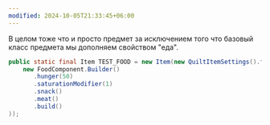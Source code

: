 ```yaml
---
modified: 2024-10-05T21:33:45+06:00
---
```

В целом тоже что и просто предмет за исключением того что базовый класс предмета мы дополняем свойством "еда".
```java
public static final Item TEST_FOOD = new Item(new QuiltItemSettings().food(  
    new FoodComponent.Builder()  
       .hunger(50)  
       .saturationModifier(1)  
       .snack()  
       .meat()  
       .build()  
));
```
